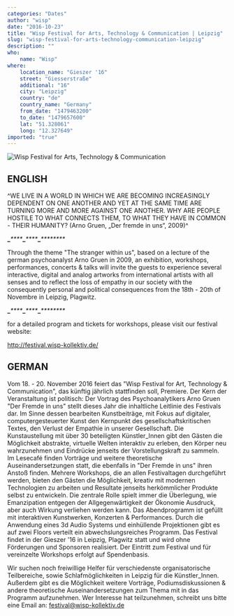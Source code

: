 ```yaml
---
categories: "Dates"
author: "wisp"
date: "2016-10-23"
title: "Wisp Festival for Arts, Technology & Communication | Leipzig"
slug: "wisp-festival-for-arts-technology-communication-leipzig"
description: ""
who: 
    name: "Wisp"
where: 
    location_name: "Gieszer '16"
    street: "Giesserstraße"
    additional: "16"
    city: "Leipzig"
    country: "de"
    country_name: "Germany"
    from_date: "1479463200"
    to_date: "1479657600"
    lat: "51.328061"
    long: "12.327649"
imported: "true"
---
```



![Wisp Festival for Arts, Technology &amp; Communication](14714856_10210678261572272_8741670378204986736_o.jpg) 

ENGLISH
----------------------------------

^WE LIVE IN A WORLD IN WHICH WE ARE BECOMING INCREASINGLY DEPENDENT ON ONE ANOTHER AND YET AT THE SAME TIME ARE TURNING MORE AND MORE AGAINST ONE ANOTHER. WHY ARE PEOPLE HOSTILE TO WHAT CONNECTS THEM, TO WHAT THEY HAVE IN COMMON - THEIR HUMANITY?
(Arno Gruen, „Der fremde in uns“, 2009)^

****_****_****_****_****_****_****_****_********_

Through the theme "The stranger within us", based on a lecture of the german psychoanalyst Arno Gruen in 2009, an exhibition, workshops, performances, concerts & talks will invite the guests to experience several interactive, digital and analog artworks from international artists with all senses and to reflect the loss of empathy in our society with the consequently personal and political consequences from the 18th - 20th of Novembre in Leipzig, Plagwitz.

****_****_****_****_****_****_****_****_********_

for a detailed program and tickets for workshops, please visit our festival website:

http://festival.wisp-kollektiv.de/

GERMAN
----------------------------------

Vom 18. - 20. November 2016 feiert das "Wisp Festival for Art, Technology & Communication", das künftig jährlich stattfinden soll, Premiere. 
Der Kern der Veranstaltung ist politisch: Der Vortrag des Psychoanalytikers Arno Gruen "Der Fremde in uns" stellt dieses Jahr die inhaltliche Leitlinie des Festivals dar. [](https://www.youtube.com/watch?v=wXYTe_DdMnI)
Im Sinne dessen bearbeiten Kunstbeiträge, mit Fokus auf digitaler, computergesteuerter Kunst den Kernpunkt des gesellschaftskritischen Textes, den Verlust der Empathie in unserer Gesellschaft.
Die Kunstaustellung mit über 30 beteiligten Künstler_Innen gibt den Gästen die Möglichkeit abstrakte, virtuelle Welten interaktiv zu erleben, den Körper neu wahrzunehmen und Eindrücke jenseits der Vorstellungskraft zu sammeln.
Im Lesecafé finden Vorträge und weitere theoretische Auseinandersetzungen statt, die ebenfalls in "Der Fremde in uns" ihren Anstoß finden. Mehrere Workshops, die an allen Festivaltagen durchgeführt werden, bieten den Gästen die Möglichkeit, kreativ mit modernen Technologien zu arbeiten und Resultate jenseits herkömmlicher Produkte selbst zu entwickeln.
Die zentrale Rolle spielt immer die Überlegung, wie Emanzipation entgegen der Allgegenwärtigkeit der Ökonomie Ausdruck, aber auch Wirkung verliehen werden kann.
Das Abendprogramm ist gefüllt mit interaktiven Kunstwerken, Konzerten & Performances. Durch die Anwendung eines 3d Audio Systems und einhüllende Projektionen gibt es auf zwei Floors verteilt ein abwechslungsreiches Programm.
Das Festival findet in der Gieszer '16 in Leipzig, Plagwitz statt und wird ohne Förderungen und Sponsoren realisiert. Der Eintritt zum Festival und für vereinzelte Workshops erfolgt auf Spendenbasis.

Wir suchen noch freiwillige Helfer für verschiedenste organisatorische Teilbereiche, sowie Schlafmöglichkeiten in Leipzig für die Künstler_Innen.
Außerdem gibt es die Möglichkeit weitere Vorträge, Podiumsdiskussionen & andere theoretische Auseinandersetzungen zum Thema mit in das Programm aufzunehmen. Wer Interesse hat teilzunehmen, schreibt uns bitte eine Email an: festival@wisp-kollektiv.de

[](http://festival.wisp-kollektiv.de)